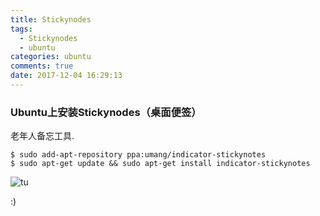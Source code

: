 ```yaml
---
title: Stickynodes
tags:
  - Stickynodes
  - ubuntu
categories: ubuntu
comments: true
date: 2017-12-04 16:29:13
---
```



### Ubuntu上安装Stickynodes（桌面便签）

老年人备忘工具.

```
$ sudo add-apt-repository ppa:umang/indicator-stickynotes
$ sudo apt-get update && sudo apt-get install indicator-stickynotes
```

![tu](http://oslivcbny.bkt.clouddn.com/stickynotes.png)

:)
